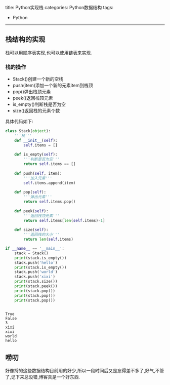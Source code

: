 title: Python实现栈 
categories: Python数据结构
tags: 
   - Python 
---

## 栈结构的实现  
栈可以用顺序表实现,也可以使用链表来实现.  
### 栈的操作  
- Stack()创建一个新的空栈  
- push(item)添加一个新的元素item到栈顶  
- pop()弹出栈顶元素  
- peek()返回栈顶元素  
- is_empty()判断栈是否为空  
- size()返回栈的元素个数  
<!-- more -->
具体代码如下:


```python
class Stack(object):
    '''栈'''
    def __init__(self):
        self.items = []
        
    def is_empty(self):
        '''判断是否为空'''
        return self.items == []
    
    def push(self, item):
        '''加入元素'''
        self.items.append(item)
    
    def pop(self):
        '''弹出元素'''
        return self.items.pop()
    
    def peek(self):
        '''返回栈顶元素'''
        return self.items[len(self.items)-1]
    
    def size(self):
        '''返回栈的大小'''
        return len(self.items)
```


```python
if __name__ == '__main__':
    stack = Stack()
    print(stack.is_empty())
    stack.push('hello')
    print(stack.is_empty())
    stack.push('world')
    stack.push('xixi')
    print(stack.size())
    print(stack.peek())
    print(stack.pop())
    print(stack.pop())
    print(stack.pop())
    
```

    True
    False
    3
    xixi
    xixi
    world
    hello


## 唠叨  
好像捋的这些数据结构目前用的好少,所以一段时间后又是忘得差不多了,好气,不管了,记下来总没错,博客真是一个好东西.
